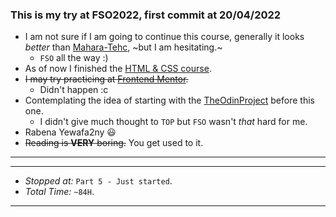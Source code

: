 ### This is my try at FSO2022, first commit at 20/04/2022
* I am not sure if I am going to continue this course, generally it looks _better_ than [Mahara-Tehc](https://maharatech.gov.eg/), ~but I am hesitating.~
  * `FSO` all the way :)
* As of now I finished the [HTML & CSS course](https://maharatech.gov.eg/course/view.php?id=36).
* ~~I may try practicing at [Frontend Mentor](https://frontendmentor.io/).~~
  * Didn't happen :c
* Contemplating the idea of starting with the [TheOdinProject](TheOdinproject.com) before this one.
  * I didn't give much thought to `TOP` but `FSO` wasn't _that_ hard for me.
* Rabena Yewafa2ny 😃
* ~~Reading is **VERY** boring.~~ You get used to it.
---
---
* *Stopped at:* `Part 5 - Just started`.
* *Total Time:* `~84H`.
---
